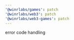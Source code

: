 ```yaml
---
'@winrlabs/games': patch
'@winrlabs/web3': patch
'@winrlabs/web3-games': patch
---
```


error code handling
